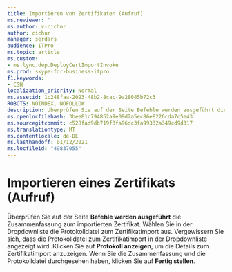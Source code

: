 ```yaml
---
title: Importieren von Zertifikaten (Aufruf)
ms.reviewer: ''
ms.author: v-cichur
author: cichur
manager: serdars
audience: ITPro
ms.topic: article
ms.custom:
- ms.lync.dep.DeployCertImportInvoke
ms.prod: skype-for-business-itpro
f1.keywords:
- CSH
localization_priority: Normal
ms.assetid: 1c248faa-2023-48b2-8cac-9a28045b72c3
ROBOTS: NOINDEX, NOFOLLOW
description: Überprüfen Sie auf der Seite Befehle werden ausgeführt die Zusammenfassung zum importierten Zertifikat. Wählen Sie in der Dropdownliste die Protokolldatei zum Zertifikatimport aus. Vergewissern Sie sich, dass die Protokolldatei zum Zertifikatimport in der Dropdownliste angezeigt wird. Klicken Sie auf Protokoll anzeigen, um die Details zum Zertifikatimport anzuzeigen. Wenn Sie die Zusammenfassung und die Protokolldatei durchgesehen haben, klicken Sie auf Fertig stellen.
ms.openlocfilehash: 3bee81c794852a9e09d2a5ec86e8226cda7c5e43
ms.sourcegitcommit: c528fad9db719f3fa96dc3fa99332a349cd9d317
ms.translationtype: MT
ms.contentlocale: de-DE
ms.lasthandoff: 01/12/2021
ms.locfileid: "49837055"
---
```

# <a name="import-certificate-invoke"></a>Importieren eines Zertifikats (Aufruf)
 
Überprüfen Sie auf der Seite **Befehle werden ausgeführt** die Zusammenfassung zum importierten Zertifikat. Wählen Sie in der Dropdownliste die Protokolldatei zum Zertifikatimport aus. Vergewissern Sie sich, dass die Protokolldatei zum Zertifikatimport in der Dropdownliste angezeigt wird. Klicken Sie auf **Protokoll anzeigen**, um die Details zum Zertifikatimport anzuzeigen. Wenn Sie die Zusammenfassung und die Protokolldatei durchgesehen haben, klicken Sie auf **Fertig stellen**.
  

